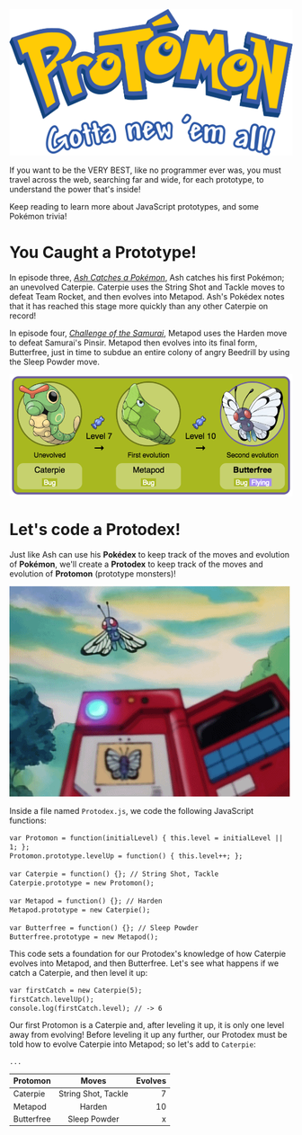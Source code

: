 ![](img/protomon.png)

If you want to be the VERY BEST, like no programmer ever was, you must travel across the web, searching far and wide, for each prototype, to understand the power that's inside!

Keep reading to learn more about JavaScript prototypes, and some Pokémon trivia!

# You Caught a Prototype!

In episode three, [_Ash Catches a Pokémon_](http://www.pokemon.com/us/pokemon-episodes/01_03-ash-catches-a-pokemon/), Ash catches his first Pokémon; an unevolved Caterpie. Caterpie uses the String Shot and Tackle moves to defeat Team Rocket, and then evolves into Metapod. Ash's Pokédex notes that it has reached this stage more quickly than any other Caterpie on record!

In episode four, [_Challenge of the Samurai_](http://www.pokemon.com/us/pokemon-episodes/01_04-challenge-of-the-samurai/), Metapod uses the Harden move to defeat Samurai's Pinsir. Metapod then evolves into its final form, Butterfree, just in time to subdue an entire colony of angry Beedrill by using the Sleep Powder move.

![](img/evolution.png)

# Let's code a Protodex!

Just like Ash can use his __Pokédex__ to keep track of the moves and evolution of __Pokémon__, we'll create a __Protodex__ to keep track of the moves and evolution of __Protomon__ (prototype monsters)!

![](img/butterfree.gif)

Inside a file named `Protodex.js`, we code the following JavaScript functions:

```
var Protomon = function(initialLevel) { this.level = initialLevel || 1; };
Protomon.prototype.levelUp = function() { this.level++; };

var Caterpie = function() {}; // String Shot, Tackle
Caterpie.prototype = new Protomon();

var Metapod = function() {}; // Harden
Metapod.prototype = new Caterpie();

var Butterfree = function() {}; // Sleep Powder
Butterfree.prototype = new Metapod();
```

This code sets a foundation for our Protodex's knowledge of how Caterpie evolves into Metapod, and then Butterfree. Let's see what happens if we catch a Caterpie, and then level it up:

```
var firstCatch = new Caterpie(5);
firstCatch.levelUp();
console.log(firstCatch.level); // -> 6
```

Our first Protomon is a Caterpie and, after leveling it up, it is only one level away from evolving! Before leveling it up any further, our Protodex must be told how to evolve Caterpie into Metapod; so let's add to `Caterpie`:

```
...
```

| Protomon      | Moves               | Evolves  |
| ------------- |:-------------------:| --------:|
| Caterpie      | String Shot, Tackle |        7 |
| Metapod       | Harden              |       10 |
| Butterfree    | Sleep Powder        |        x |
